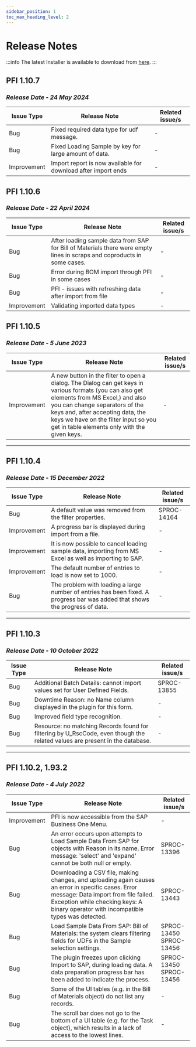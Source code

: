 ```yaml
---
sidebar_position: 1
toc_max_heading_level: 2
---
```


# Release Notes

:::info
The latest Installer is available to download from [here](/docs/appengine/releases/plugins/pfi/download).
:::

## PFI 1.10.7

### *Release Date - 24 May 2024*

| Issue Type | Release Note | Related issue/s |
| --- | --- | --- |
| Bug | Fixed required data type for udf message. | - |
| Bug | Fixed Loading Sample by key for large amount of data. | - |
| Improvement | Import report is now available for download after import ends | - |

## PFI 1.10.6

### *Release Date - 22 April 2024*

| Issue Type | Release Note | Related issue/s |
| --- | --- | --- |
| Bug | After loading sample data from SAP for Bill of Materials there were empty lines in scraps and coproducts in some cases. | - |
| Bug | Error during BOM import through PFI in some cases | - |
| Bug | PFI - issues with refreshing data after import from file | - |
| Improvement | Validating imported data types | - |

## PFI 1.10.5

### *Release Date - 5 June 2023*

| Issue Type | Release Note | Related issue/s |
| --- | --- | --- |
| Improvement | A new button in the filter to open a dialog. The Dialog can get keys in various formats (you can also get elements from MS Excel,) and also you can change separators of the keys and, after accepting data, the keys we have on the filter input so you get in table elements only with the given keys. | - |

---

## PFI 1.10.4

### *Release Date - 15 December 2022*

| Issue Type | Release Note | Related issue/s |
| --- | --- | --- |
| Bug | A default value was removed from the filter properties. | SPROC-14164 |
| Improvement | A progress bar is displayed during import from a file. | - |
| Improvement | It is now possible to cancel loading sample data, importing from MS Excel as well as importing to SAP. | - |
| Improvement | The default number of entries to load is now set to 1000. | - |
| Bug | The problem with loading a large number of entries has been fixed. A progress bar was added that shows the progress of data. | - |

---

## PFI 1.10.3

### *Release Date - 10 October 2022*

| Issue Type | Release Note | Related issue/s |
| --- | --- | --- |
| Bug | Additional Batch Details: cannot import values set for User Defined Fields. | SPROC-13855 |
| Bug | Downtime Reason: no Name column displayed in the plugin for this form. | - |
| Bug | Improved field type recognition. | - |
| Bug | Resource: no matching Records found for filtering by U_RscCode, even though the related values are present in the database. | - |

---

## PFI 1.10.2, 1.93.2

### *Release Date - 4 July 2022*

| Issue Type | Release Note | Related issue/s |
| --- | --- | --- |
| Improvement | PFI is now accessible from the SAP Business One Menu. | - |
| Bug | An error occurs upon attempts to Load Sample Data From SAP for objects with Reason in its name. Error message: 'select' and 'expand' cannot be both null or empty. | SPROC-13396 |
| Bug | Downloading a CSV file, making changes, and uploading again causes an error in specific cases. Error message: Data import from file failed. Exception while checking keys: A binary operator with incompatible types was detected. | SPROC-13443 |
| Bug | Load Sample Data From SAP: Bill of Materials: the system clears filtering fields for UDFs in the Sample selection settings. | SPROC-13450 <br/>SPROC-13456 |
| Bug | The plugin freezes upon clicking Import to SAP, during loading data. A data preparation progress bar has been added to indicate the process. | SPROC-13450 <br/>SPROC-13456 |
| Bug | Some of the UI tables (e.g. in the Bill of Materials object) do not list any records. | - |
| Bug | The scroll bar does not go to the bottom of a UI table (e.g. for the Task object), which results in a lack of access to the lowest lines. | - |
